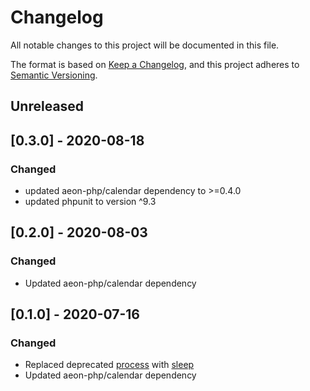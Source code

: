 # Changelog

All notable changes to this project will be documented in this file.

The format is based on [Keep a Changelog](https://keepachangelog.com/en/1.0.0/),
and this project adheres to [Semantic Versioning](https://semver.org/spec/v2.0.0.html).

## Unreleased

## [0.3.0] - 2020-08-18 
### Changed
- updated aeon-php/calendar dependency to >=0.4.0
- updated phpunit to version ^9.3

## [0.2.0] - 2020-08-03
### Changed
- Updated aeon-php/calendar dependency 

## [0.1.0] - 2020-07-16
### Changed
- Replaced deprecated [process](https://github.com/aeon-php/process) with [sleep](https://github.com/aeon-php/sleep)
- Updated aeon-php/calendar dependency 

